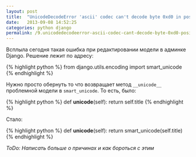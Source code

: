 ```yaml
---
layout: post
title:  "UnicodeDecodeError 'ascii' codec can't decode byte 0xd0 in position 0: ordinal not in range(128)"
date:   2013-09-08 14:52:25
categories: python django
permalink: /9.unicodedecodeerror-ascii-codec-cant-decode-byte-0xd0-position-0-ordinal-not-range128.html
---
```


Всплыла сегодня такая ошибка при редактировании модели в админке Django.
Решение лежит по адресу:

{% highlight python %}
from django.utils.encoding import smart_unicode
{% endhighlight %}

Нужно просто обернуть то что возвращает метод `__unicode__` проблемной модели в `smart_unicode`.
То есть, было:

{% highlight python %}
def __unicode__(self):
    return self.title
{% endhighlight %}

Стало:

{% highlight python %}
def __unicode__(self):
    return smart_unicode(self.title)
{% endhighlight %}

*ToDo: Написать больше о причинах и как бороться с этим*